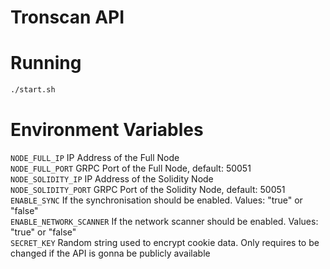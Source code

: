 Tronscan API
============

# Running

```bash
./start.sh
```

# Environment Variables

`NODE_FULL_IP` IP Address of the Full Node  
`NODE_FULL_PORT` GRPC Port of the Full Node, default: 50051  
`NODE_SOLIDITY_IP` IP Address of the Solidity Node  
`NODE_SOLIDITY_PORT` GRPC Port of the Solidity Node, default: 50051  
`ENABLE_SYNC` If the synchronisation should be enabled. Values: "true" or "false"  
`ENABLE_NETWORK_SCANNER` If the network scanner should be enabled. Values: "true" or "false"  
`SECRET_KEY` Random string used to encrypt cookie data. Only requires to be changed if the API is gonna be publicly available
